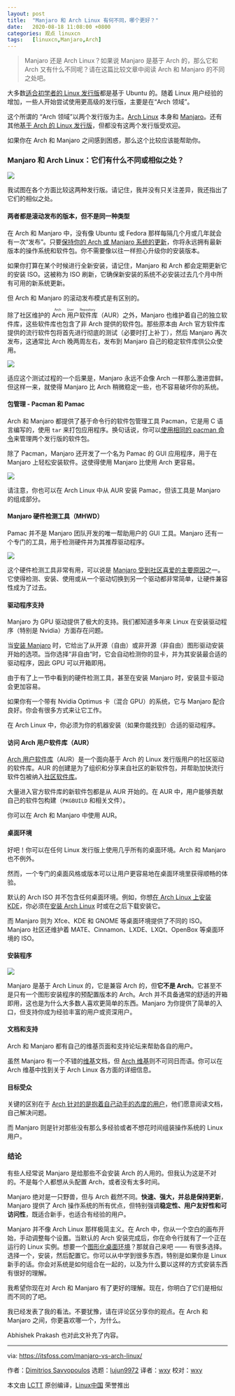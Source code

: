 ```yaml
---
layout: post
title:	"Manjaro 和 Arch Linux 有何不同，哪个更好？"
date:	2020-08-18 11:08:00 +0800 
categories:	观点 linuxcn 
tags:	[linuxcn,Manjaro,Arch]
---
```




> 
> Manjaro 还是 Arch Linux？如果说 Manjaro 是基于 Arch 的，那么它和 Arch 又有什么不同呢？请在这篇比较文章中阅读 Arch 和 Manjaro 的不同之处吧。
> 
> 
> 


大多数[适合初学者的 Linux 发行版](https://itsfoss.com/best-linux-beginners/)都是基于 Ubuntu 的。随着 Linux 用户经验的增加，一些人开始尝试使用更高级的发行版，主要是在“Arch 领域”。


这个所谓的 “Arch 领域”以两个发行版为主。[Arch Linux](https://www.archlinux.org/) 本身和 [Manjaro](https://manjaro.org/)。还有其他[基于 Arch 的 Linux 发行版](https://itsfoss.com/arch-based-linux-distros/)，但都没有这两个发行版受欢迎。


如果你在 Arch 和 Manjaro 之间感到困惑，那么这个比较应该能帮助你。


### Manjaro 和 Arch Linux：它们有什么不同或相似之处？


![](/Asserts/Images//attachment/album/202008/18/110704hybh54i812fkdy15.png)


我试图在各个方面比较这两种发行版。请记住，我并没有只关注差异，我还指出了它们的相似之处。


#### 两者都是滚动发布的版本，但不是同一种类型


在 Arch 和 Manjaro 中，没有像 Ubuntu 或 Fedora 那样每隔几个月或几年就会有一次“发布”。只要[保持你的 Arch 或 Manjaro 系统的更新](https://itsfoss.com/update-arch-linux/)，你将永远拥有最新版本的操作系统和软件包。你不需要像以往一样担心升级你的安装版本。


如果你打算在某个时候进行全新安装，请记住，Manjaro 和 Arch 都会定期更新它的安装 ISO。这被称为 ISO 刷新，它确保新安装的系统不必安装过去几个月中所有可用的新系统更新。


但 Arch 和 Manjaro 的滚动发布模式是有区别的。


除了社区维护的 <ruby> Arch 用户软件库 <rt>  Arch User Repository </rt></ruby>（AUR）之外，Manjaro 也维护着自己的独立软件库，这些软件库也包含了非 Arch 提供的软件包。那些原本由 Arch 官方软件库提供的流行软件包将首先进行彻底的测试（必要时打上补丁），然后 Manjaro 再次发布，这通常比 Arch 晚两周左右，发布到 Manjaro 自己的稳定软件库供公众使用。


![](/Asserts/Images//attachment/album/202008/18/110716gs617u9q6qqzh367.png)


适应这个测试过程的一个后果是，Manjaro 永远不会像 Arch 一样那么激进尝鲜。但这样一来，就使得 Manjaro 比 Arch 稍微稳定一些，也不容易破坏你的系统。


#### 包管理 - Pacman 和 Pamac


Arch 和 Manjaro 都提供了基于命令行的软件包管理工具 Pacman，它是用 C 语言编写的，使用 `tar` 来打包应用程序。换句话说，你可以[使用相同的 pacman 命令](https://itsfoss.com/pacman-command/)来管理两个发行版的软件包。


除了 Pacman，Manjaro 还开发了一个名为 Pamac 的 GUI 应用程序，用于在 Manjaro 上轻松安装软件。这使得使用 Manjaro 比使用 Arch 更容易。


![](/Asserts/Images//attachment/album/202008/18/110726uqmxx9eqaaamaybf.png)


请注意，你也可以在 Arch Linux 中从 AUR 安装 Pamac，但该工具是 Manjaro 的组成部分。


#### Manjaro 硬件检测工具（MHWD）


Pamac 并不是 Manjaro 团队开发的唯一帮助用户的 GUI 工具。Manjaro 还有一个专门的工具，用于检测硬件并为其推荐驱动程序。


![](/Asserts/Images//attachment/album/202008/18/110737qn6cne639474hjcz.png)


这个硬件检测工具非常有用，可以说是 [Manjaro 受到社区喜爱的主要原因](https://itsfoss.com/why-use-manjaro-linux/)之一。它使得检测、安装、使用或从一个驱动切换到另一个驱动都非常简单，让硬件兼容性成为了过去。


#### 驱动程序支持


Manjaro 为 GPU 驱动提供了极大的支持。我们都知道多年来 Linux 在安装驱动程序（特别是 Nvidia）方面存在问题。


当[安装 Manjaro](https://itsfoss.com/install-manjaro-linux/) 时，它给出了从开源（自由）或非开源（非自由）图形驱动安装开始的选项。当你选择“非自由”时，它会自动检测你的显卡，并为其安装最合适的驱动程序，因此 GPU 可以开箱即用。


由于有了上一节中看到的硬件检测工具，甚至在安装 Manjaro 时，安装显卡驱动会更加容易。


如果你有一个带有 Nvidia Optimus 卡（混合 GPU）的系统，它与 Manjaro 配合良好。你会有很多方式来让它工作。


在 Arch Linux 中，你必须为你的机器安装（如果你能找到）合适的驱动程序。


#### 访问 Arch 用户软件库（AUR）


[Arch 用户软件库](/article-12107-1.html)（AUR）是一个面向基于 Arch 的 Linux 发行版用户的社区驱动的软件库。AUR 的创建是为了组织和分享来自社区的新软件包，并帮助加快流行软件包被纳入[社区软件库](https://wiki.archlinux.org/index.php/Community_repository)。


大量进入官方软件库的新软件包都是从 AUR 开始的。在 AUR 中，用户能够贡献自己的软件包构建（`PKGBUILD` 和相关文件）。


你可以在 Arch 和 Manjaro 中使用 AUR。


#### 桌面环境


好吧！你可以在任何 Linux 发行版上使用几乎所有的桌面环境。Arch 和 Manjaro 也不例外。


然而，一个专门的桌面风格或版本可以让用户更容易地在桌面环境里获得顺畅的体验。


默认的 Arch ISO 并不包含任何桌面环境。例如，你想[在 Arch Linux 上安装 KDE](/article-12258-1.html)，你必须在[安装 Arch Linux](https://itsfoss.com/install-arch-linux/) 时或在之后下载安装它。


而 Manjaro 则为 Xfce、KDE 和 GNOME 等桌面环境提供了不同的 ISO。Manjaro 社区还维护着 MATE、Cinnamon、LXDE、LXQt、OpenBox 等桌面环境的 ISO。


#### 安装程序


![](/Asserts/Images//attachment/album/202008/18/110750y89zhvhzlouhhjkn.jpg)


Manjaro 是基于 Arch Linux 的，它是兼容 Arch 的，但**它不是 Arch**。它甚至不是只有一个图形安装程序的预配置版本的 Arch。Arch 并不具备通常的舒适的开箱即用，这也是为什么大多数人喜欢更简单的东西。Manjaro 为你提供了简单的入口，但支持你成为经验丰富的用户或资深用户。


#### 文档和支持


Arch 和 Manjaro 都有自己的维基页面和支持论坛来帮助各自的用户。


虽然 Manjaro 有一个不错的[维基](https://wiki.manjaro.org/index.php?title=Main_Page)文档，但 [Arch 维基](https://wiki.archlinux.org/)则不可同日而语。你可以在 Arch 维基中找到关于 Arch Linux 各方面的详细信息。


#### 目标受众


关键的区别在于 [Arch 针对的是抱着自己动手的态度的用户](/article-12445-1.html)，他们愿意阅读文档，自己解决问题。


而 Manjaro 则是针对那些没有那么多经验或者不想花时间组装操作系统的 Linux 用户。


### 结论


有些人经常说 Manjaro 是给那些不会安装 Arch 的人用的。但我认为这是不对的。不是每个人都想从头配置 Arch，或者没有太多时间。


Manjaro 绝对是一只野兽，但与 Arch 截然不同。**快速、强大，并总是保持更新**，Manjaro 提供了 Arch 操作系统的所有优点，但特别强调**稳定性、用户友好性和可访问性**，既适合新手，也适合有经验的用户。


Manjaro 并不像 Arch Linux 那样极简主义。在 Arch 中，你从一个空白的画布开始，手动调整每个设置。当默认的 Arch 安装完成后，你在命令行就有了一个正在运行的 Linux 实例。想要一个[图形化桌面环境](https://itsfoss.com/best-linux-desktop-environments/)？那就自己来吧 —— 有很多选择。选择一个，安装，然后配置它。你可以从中学到很多东西，特别是如果你是 Linux 新手的话。你会对系统是如何组合在一起的，以及为什么要以这样的方式安装东西有很好的理解。


我希望你现在对 Arch 和 Manjaro 有了更好的理解。现在，你明白了它们是相似而不同的了吧。


我已经发表了我的看法。不要犹豫，请在评论区分享你的观点。在 Arch 和 Manjaro 之间，你更喜欢哪一个，为什么。


Abhishek Prakash 也对此文补充了内容。




---


via: <https://itsfoss.com/manjaro-vs-arch-linux/>


作者：[Dimitrios Savvopoulos](https://itsfoss.com/author/dimitrios/) 选题：[lujun9972](https://github.com/lujun9972) 译者：[wxy](https://github.com/wxy) 校对：[wxy](https://github.com/wxy)


本文由 [LCTT](https://github.com/LCTT/TranslateProject) 原创编译，[Linux中国](https://linux.cn/) 荣誉推出
